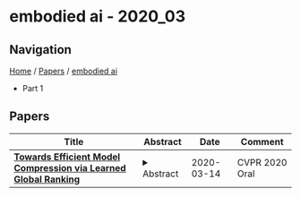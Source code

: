 # embodied ai - 2020_03

## Navigation

[Home](https://lixin97.github.io/arXivRadar) / [Papers](https://lixin97.github.io/arXivRadar/papers) / [embodied ai](https://lixin97.github.io/arXivRadar/papers/embodied_ai)

- Part 1

## Papers

| **Title** | **Abstract** | **Date** | **Comment** |
| --- | --- | --- | --- |
| **[Towards Efficient Model Compression via Learned Global Ranking](http://arxiv.org/abs/1904.12368v2)** | <details><summary>Abstract</summary>Pruning convolutional filters has demonstrated its effectiveness in compressing ConvNets. Prior art in filter pruning requires users to specify a target model complexity (e.g., model size or FLOP count) for the resulting architecture. However, determining a target model complexity can be difficult for optimizing various embodied AI applications such as autonomous robots, drones, and user-facing applications. First, both the accuracy and the speed of ConvNets can affect the performance of the application. Second, the performance of the application can be hard to assess without evaluating ConvNets during inference. As a consequence, finding a sweet-spot between the accuracy and speed via filter pruning, which needs to be done in a trial-and-error fashion, can be time-consuming. This work takes a first step toward making this process more efficient by altering the goal of model compression to producing a set of ConvNets with various accuracy and latency trade-offs instead of producing one ConvNet targeting some pre-defined latency constraint. To this end, we propose to learn a global ranking of the filters across different layers of the ConvNet, which is used to obtain a set of ConvNet architectures that have different accuracy/latency trade-offs by pruning the bottom-ranked filters. Our proposed algorithm, LeGR, is shown to be 2x to 3x faster than prior work while having comparable or better performance when targeting seven pruned ResNet-56 with different accuracy/FLOPs profiles on the CIFAR-100 dataset. Additionally, we have evaluated LeGR on ImageNet and Bird-200 with ResNet-50 and MobileNetV2 to demonstrate its effectiveness. Code available at https://github.com/cmu-enyac/LeGR.</details> | 2020-03-14 | CVPR 2020 Oral |
